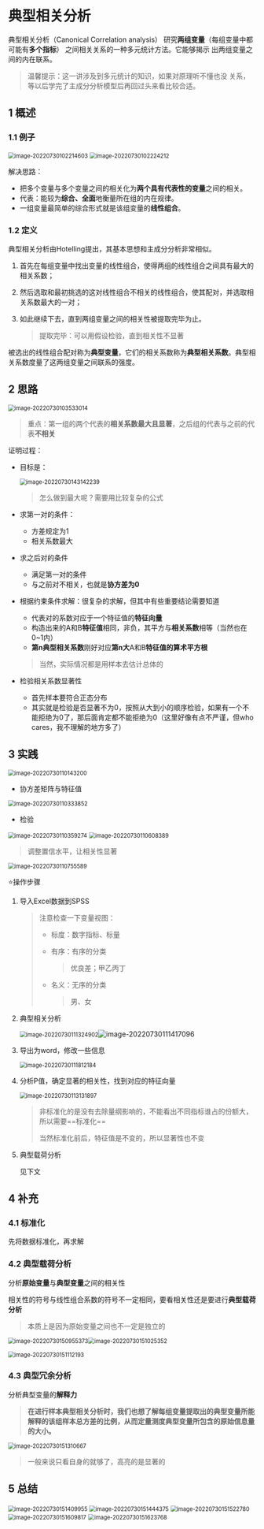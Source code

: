 # 典型相关分析

典型相关分析（Canonical Correlation analysis） 研究**两组变量**（每组变量中都可能有**多个指标**） 之间相关关系的一种多元统计方法。它能够揭示 出两组变量之间的内在联系。 

> 温馨提示：这一讲涉及到多元统计的知识，如果对原理听不懂也没 关系，等以后学完了主成分分析模型后再回过头来看比较合适。

## 1 概述

### 1.1 例子

<img src="README.assets/image-20220730102214603.png" alt="image-20220730102214603" style="zoom:80%;" />

<img src="README.assets/image-20220730102224212.png" alt="image-20220730102224212" style="zoom:80%;" />

解决思路：

- 把多个变量与多个变量之间的相关化为**两个具有代表性的变量**之间的相关。
- 代表：能较为**综合、全面**地衡量所在组的内在规律。 
- 一组变量最简单的综合形式就是该组变量的**线性组合**。

### 1.2 定义

典型相关分析由Hotelling提出，其基本思想和主成分分析非常相似。 

1. 首先在每组变量中找出变量的线性组合，使得两组的线性组合之间具有最大的相关系数；

2. 然后选取和最初挑选的这对线性组合不相关的线性组合，使其配对，并选取相关系数最大的一对；

3. 如此继续下去，直到两组变量之间的相关性被提取完毕为止。 

   > 提取完毕：可以用假设检验，直到相关性不显著

被选出的线性组合配对称为**典型变量**，它们的相关系数称为**典型相关系数**。典型相关系数度量了这两组变量之间联系的强度。

## 2 思路

<img src="README.assets/image-20220730103533014.png" alt="image-20220730103533014" style="zoom:80%;" />

> 重点：第一组的两个代表的**相关系数最大且显著**，之后组的代表与之前的代表**不相关**

证明过程：

- 目标是：

  <img src="README.assets/image-20220730143142239.png" alt="image-20220730143142239" style="zoom:80%;" />

  > 怎么做到最大呢？需要用比较复杂的公式

- 求第一对的条件：

  - 方差规定为1
  - 相关系数最大

- 求之后对的条件

  - 满足第一对的条件
  - 与之前对不相关，也就是**协方差为0**

- 根据约束条件求解：很复杂的求解，但其中有些重要结论需要知道

  - 代表对的系数对应于一个特征值的**特征向量**
  - 构造出来的A和B**特征值**相同，非负，其平方与**相关系数**相等（当然也在0~1内）
  - **第n典型相关系数**刚好对应**第n大**A和B**特征值的算术平方根**

  > 当然，实际情况都是用样本去估计总体的

- 检验相关系数显著性

  - 首先样本要符合正态分布
  - 其实就是检验是否显著不为0，按照从大到小的顺序检验，如果有一个不能拒绝为0了，那后面肯定都不能拒绝为0（这里好像有点不严谨，但who cares，我不理解的地方多了）

## 3 实践

<img src="README.assets/image-20220730110143200.png" alt="image-20220730110143200" style="zoom:80%;" />

- 协方差矩阵与特征值

<img src="README.assets/image-20220730110333852.png" alt="image-20220730110333852" style="zoom:80%;" />

- 检验

<img src="README.assets/image-20220730110359274.png" alt="image-20220730110359274" style="zoom:80%;" />

<img src="README.assets/image-20220730110608389.png" alt="image-20220730110608389" style="zoom:80%;" />

> 调整置信水平，让相关性显著

<img src="README.assets/image-20220730110755589.png" alt="image-20220730110755589" style="zoom:80%;" />

:star:操作步骤

1. 导入Excel数据到SPSS

   > 注意检查一下变量视图：
   >
   > - 标度：数字指标、标量
   >
   > - 有序：有序的分类
   >
   >   > 优良差；甲乙丙丁
   >
   > - 名义：无序的分类
   >
   >   > 男、女

2. 典型相关分析

   <img src="README.assets/image-20220730111324902.png" alt="image-20220730111324902" style="zoom:80%;" />![image-20220730111417096](README.assets/image-20220730111417096.png)

3. 导出为word，修改一些信息

   <img src="README.assets/image-20220730111812184.png" alt="image-20220730111812184" style="zoom:80%;" />

4. 分析P值，确定显著的相关性，找到对应的特征向量

   <img src="README.assets/image-20220730113131897.png" alt="image-20220730113131897" style="zoom:80%;" />

   > 非标准化的是没有去除量纲影响的，不能看出不同指标谁占的份额大，所以需要==标准化==
   >
   > 当然标准化前后，特征值是不变的，所以显著性也不变
   
5. 典型载荷分析

   见下文

## 4 补充

### 4.1 标准化

先将数据标准化，再求解

### 4.2 典型载荷分析

分析**原始变量**与**典型变量**之间的相关性

相关性的符号与线性组合系数的符号不一定相同，要看相关性还是要进行**典型载荷分析**

> 本质上是因为原始变量之间也不一定是独立的

<img src="README.assets/image-20220730150955373.png" alt="image-20220730150955373" style="zoom:80%;" /><img src="README.assets/image-20220730151025352.png" alt="image-20220730151025352" style="zoom:80%;" />

<img src="README.assets/image-20220730151112193.png" alt="image-20220730151112193" style="zoom:80%;" />

### 4.3 典型冗余分析

分析典型变量的**解释力**

> **在进行样本典型相关分析时，我们也想了解每组变量提取出的典型变量所能解释的该组样本总方差的比例，从而定量测度典型变量所包含的原始信息量的大小。**

<img src="README.assets/image-20220730151310667.png" alt="image-20220730151310667" style="zoom:80%;" />

> 一般来说只看自身的就够了，高亮的是显著的

## 5 总结

<img src="README.assets/image-20220730151409955.png" alt="image-20220730151409955" style="zoom:80%;" />

<img src="README.assets/image-20220730151444375.png" alt="image-20220730151444375" style="zoom:80%;" />

<img src="README.assets/image-20220730151522780.png" alt="image-20220730151522780" style="zoom:80%;" />

<img src="README.assets/image-20220730151609817.png" alt="image-20220730151609817" style="zoom:80%;" />

<img src="README.assets/image-20220730151623768.png" alt="image-20220730151623768" style="zoom:80%;" />








